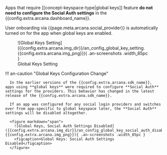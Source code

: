 Apps that require [[concept-keyspace-type|global keys]] feature **do not need to configure the Social Auth settings** in the {{config.extra.arcana.dashboard_name}}.

User onboarding via {{page.meta.arcana.social_provider}} is automatically turned on for the app when global keys are enabled.

<figure markdown="span">
  ![Global Keys Setting]({{config.extra.arcana.img_dir}}/an_config_global_key_setting.{{config.extra.arcana.img_png}}){ .an-screenshots .width_85pc }
  <figcaption>Global Keys Setting</figcaption>
</figure>

!!! an-caution "Global Keys Configuration Change"

      In the earlier versions of the {{config.extra.arcana.sdk_name}}, apps using **global keys** were required to configure **Social Auth** settings for the providers. This behavior has changed in the latest release of the {{config.extra.arcana.sdk_name}}. 

      If an app was configured for any social login providers and switches over from app-specific to global keyspace later, the **Social Auth** settings will be disabled altogether.

      <figure markdown="span">
        ![Global Keys, Social Auth Settings Disabled]({{config.extra.arcana.img_dir}}/an_config_global_key_social_auth_disabled.{{config.extra.arcana.img_png}}){ .an-screenshots .width_85pc }
        <figcaption>Global Keys: Social Auth Settings Disabled</figcaption>
      </figure>